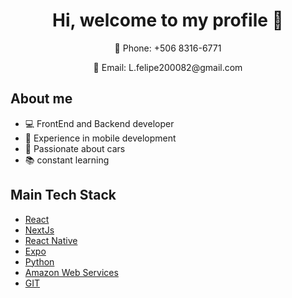<div align="center">
  <h1 align="center">Hi, welcome to my profile 👋 </h1>
  <p> 📱 Phone: +506 8316-6771</p>
  <p> 📧 Email: L.felipe200082@gmail.com</p>
</div>

## About me

- 💻 FrontEnd and Backend developer
- 📱 Experience in mobile development 
- 🚗 Passionate about cars
- 📚 constant learning

## Main Tech Stack

- [React](https://es.react.dev/)
- [NextJs](https://nextjs.org/)
- [React Native](https://reactnative.dev/)
- [Expo](https://expo.dev/)
- [Python](https://www.python.org/)
- [Amazon Web Services](https://aws.amazon.com/es/console/)
- [GIT](https://git-scm.com/)


  
